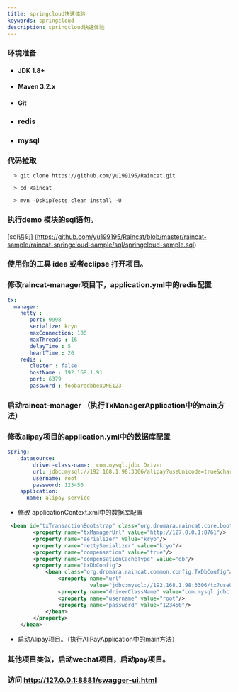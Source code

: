 ```yaml
---
title: springcloud快速体验
keywords: springcloud
description: springcloud快速体验
---
```



### 环境准备

  *   #### JDK 1.8+

  *   #### Maven 3.2.x

  *   #### Git

  *   ### redis

  *   ### mysql


### 代码拉取

 ```
   > git clone https://github.com/yu199195/Raincat.git

   > cd Raincat

   > mvn -DskipTests clean install -U
   ```

 ### 执行demo 模块的sql语句。

   [sql语句] (https://github.com/yu199195/Raincat/blob/master/raincat-sample/raincat-springcloud-sample/sql/springcloud-sample.sql) 


### 使用你的工具 idea 或者eclipse 打开项目。  


### 修改raincat-manager项目下，application.yml中的redis配置

```yml
tx:
  manager:
    netty :
       port: 9998
       serialize: kryo
       maxConnection: 100
       maxThreads : 16
       delayTime : 5
       heartTime : 20
    redis :
       cluster : false
       hostName : 192.168.1.91
       port: 6379
       password : foobaredbbexONE123
```

### 启动raincat-manager （执行TxManagerApplication中的main方法）


### 修改alipay项目的application.yml中的数据库配置

```yml
spring:
    datasource:
        driver-class-name:  com.mysql.jdbc.Driver
        url: jdbc:mysql://192.168.1.98:3306/alipay?useUnicode=true&characterEncoding=utf8
        username: root
        password: 123456
    application:
      name: alipay-service
```
* 修改 applicationContext.xml中的数据库配置

```xml
 <bean id="txTransactionBootstrap" class="org.dromara.raincat.core.bootstrap.TxTransactionBootstrap">
        <property name="txManagerUrl" value="http://127.0.0.1:8761"/>
        <property name="serializer" value="kryo"/>
        <property name="nettySerializer" value="kryo"/>
        <property name="compensation" value="true"/>
        <property name="compensationCacheType" value="db"/>
        <property name="txDbConfig">
            <bean class="org.dromara.raincat.common.config.TxDbConfig">
                <property name="url"
                          value="jdbc:mysql://192.168.1.98:3306/tx?useUnicode=true&amp;characterEncoding=utf8"/>
                <property name="driverClassName" value="com.mysql.jdbc.Driver"/>
                <property name="username" value="root"/>
                <property name="password" value="123456"/>
            </bean>
        </property>
    </bean>
```

* 启动Alipay项目。（执行AliPayApplication中的main方法）


### 其他项目类似，启动wechat项目，启动pay项目。 

###  访问 http://127.0.0.1:8881/swagger-ui.html
